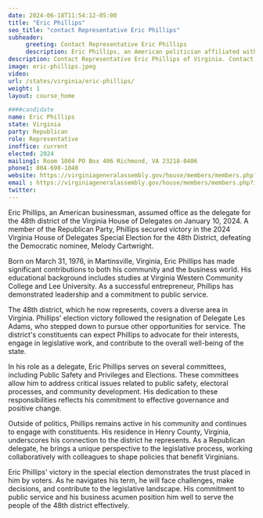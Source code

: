 ```yaml
---
date: 2024-06-18T11:54:12-05:00
title: "Eric Phillips"
seo_title: "contact Representative Eric Phillips"
subheader:
     greeting: Contact Representative Eric Phillips
     description: Eric Phillips, an American politician affiliated with the Republican Party, assumed office as a member of the Virginia House of Delegates, representing District 48, on January 10, 2024.
description: Contact Representative Eric Phillips of Virginia. Contact information for Eric Phillips includes email address, phone number, and mailing address.
image: eric-phillips.jpeg
video:
url: /states/virginia/eric-phillips/
weight: 1
layout: course_home

####candidate
name: Eric Phillips
state: Virginia
party: Republican
role: Representative
inoffice: current
elected: 2024
mailing1: Room 1004 PO Box 406 Richmond, VA 23218-0406
phone1: 804-698-1048
website: https://virginiageneralassembly.gov/house/members/members.php?id=H0384/
email : https://virginiageneralassembly.gov/house/members/members.php?id=H0384/
twitter: 
---
```

Eric Phillips, an American businessman, assumed office as the delegate for the 48th district of the Virginia House of Delegates on January 10, 2024. A member of the Republican Party, Phillips secured victory in the 2024 Virginia House of Delegates Special Election for the 48th District, defeating the Democratic nominee, Melody Cartwright.

Born on March 31, 1976, in Martinsville, Virginia, Eric Phillips has made significant contributions to both his community and the business world. His educational background includes studies at Virginia Western Community College and Lee University. As a successful entrepreneur, Phillips has demonstrated leadership and a commitment to public service.

The 48th district, which he now represents, covers a diverse area in Virginia. Phillips' election victory followed the resignation of Delegate Les Adams, who stepped down to pursue other opportunities for service. The district's constituents can expect Phillips to advocate for their interests, engage in legislative work, and contribute to the overall well-being of the state.

In his role as a delegate, Eric Phillips serves on several committees, including Public Safety and Privileges and Elections. These committees allow him to address critical issues related to public safety, electoral processes, and community development. His dedication to these responsibilities reflects his commitment to effective governance and positive change.

Outside of politics, Phillips remains active in his community and continues to engage with constituents. His residence in Henry County, Virginia, underscores his connection to the district he represents. As a Republican delegate, he brings a unique perspective to the legislative process, working collaboratively with colleagues to shape policies that benefit Virginians.

Eric Phillips' victory in the special election demonstrates the trust placed in him by voters. As he navigates his term, he will face challenges, make decisions, and contribute to the legislative landscape. His commitment to public service and his business acumen position him well to serve the people of the 48th district effectively.
